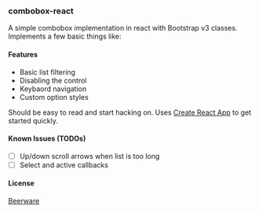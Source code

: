 ### combobox-react

A simple combobox implementation in react with Bootstrap v3 classes.
Implements a few basic things like:

#### Features

- Basic list filtering
- Disabling the control
- Keybaord navigation
- Custom option styles

Should be easy to read and start hacking on. Uses [Create React App](https://github.com/facebookincubator/create-react-app)
to get started quickly.

#### Known Issues (TODOs)

- [ ] Up/down scroll arrows when list is too long
- [ ] Select and active callbacks

#### License

[Beerware](https://en.wikipedia.org/wiki/Beerware)
